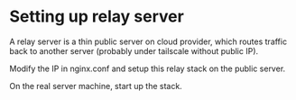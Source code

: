 # Setting up relay server

A relay server is a thin public server on cloud provider, which routes traffic back to another server (probably under tailscale without public IP).

Modify the IP in nginx.conf and setup this relay stack on the public server.

On the real server machine, start up the stack.
